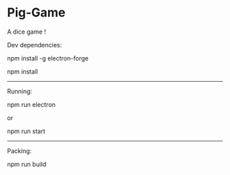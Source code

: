 # Pig-Game
A dice game !


Dev dependencies:

npm install -g electron-forge

npm install

------------------------------------------------------------------
Running:

npm run electron

or

npm run start

------------------------------------------------------------------
Packing:

npm run build

